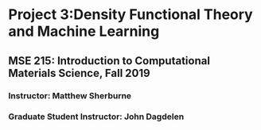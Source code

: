 # Project 3:Density Functional Theory and Machine Learning
## MSE 215: Introduction to Computational Materials Science, Fall 2019 
### Instructor: Matthew Sherburne
### Graduate Student Instructor: John Dagdelen



